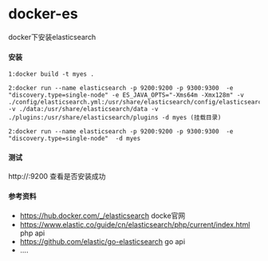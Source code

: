 # docker-es
docker下安装elasticsearch

#### 安装
~~~
1:docker build -t myes .

2:docker run --name elasticsearch -p 9200:9200 -p 9300:9300  -e "discovery.type=single-node" -e ES_JAVA_OPTS="-Xms64m -Xmx128m" -v ./config/elasticsearch.yml:/usr/share/elasticsearch/config/elasticsearch.yml -v ./data:/usr/share/elasticsearch/data -v ./plugins:/usr/share/elasticsearch/plugins -d myes (挂载目录)

2:docker run --name elasticsearch -p 9200:9200 -p 9300:9300  -e "discovery.type=single-node"  -d myes

~~~

#### 测试

http://<host>:9200  查看是否安装成功

#### 参考资料
- https://hub.docker.com/_/elasticsearch docke官网
- https://www.elastic.co/guide/cn/elasticsearch/php/current/index.html  php api
- https://github.com/elastic/go-elasticsearch go api
- ....